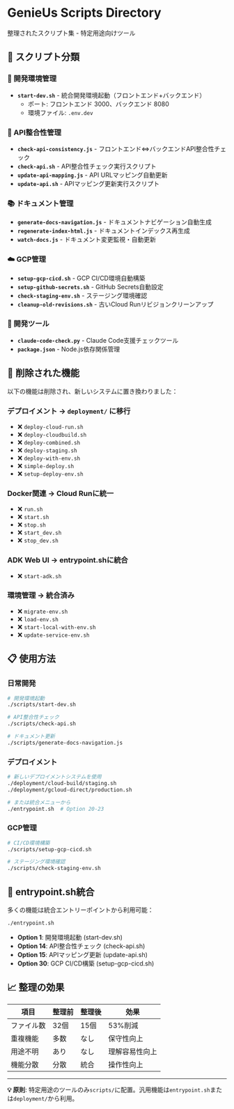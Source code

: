 # GenieUs Scripts Directory

整理されたスクリプト集 - 特定用途向けツール

## 📁 スクリプト分類

### 🚀 開発環境管理
- **`start-dev.sh`** - 統合開発環境起動（フロントエンド+バックエンド）
  - ポート: フロントエンド 3000、バックエンド 8080
  - 環境ファイル: `.env.dev`

### 🔗 API整合性管理
- **`check-api-consistency.js`** - フロントエンド⇔バックエンドAPI整合性チェック
- **`check-api.sh`** - API整合性チェック実行スクリプト
- **`update-api-mapping.js`** - API URLマッピング自動更新
- **`update-api.sh`** - APIマッピング更新実行スクリプト

### 📚 ドキュメント管理
- **`generate-docs-navigation.js`** - ドキュメントナビゲーション自動生成
- **`regenerate-index-html.js`** - ドキュメントインデックス再生成
- **`watch-docs.js`** - ドキュメント変更監視・自動更新

### ☁️ GCP管理
- **`setup-gcp-cicd.sh`** - GCP CI/CD環境自動構築
- **`setup-github-secrets.sh`** - GitHub Secrets自動設定
- **`check-staging-env.sh`** - ステージング環境確認
- **`cleanup-old-revisions.sh`** - 古いCloud Runリビジョンクリーンアップ

### 🔧 開発ツール
- **`claude-code-check.py`** - Claude Code支援チェックツール
- **`package.json`** - Node.js依存関係管理

## 🚫 削除された機能

以下の機能は削除され、新しいシステムに置き換わりました：

### デプロイメント → `deployment/` に移行
- ❌ `deploy-cloud-run.sh`
- ❌ `deploy-cloudbuild.sh`
- ❌ `deploy-combined.sh`
- ❌ `deploy-staging.sh`
- ❌ `deploy-with-env.sh`
- ❌ `simple-deploy.sh`
- ❌ `setup-deploy-env.sh`

### Docker関連 → Cloud Runに統一
- ❌ `run.sh`
- ❌ `start.sh`
- ❌ `stop.sh`
- ❌ `start_dev.sh`
- ❌ `stop_dev.sh`

### ADK Web UI → entrypoint.shに統合
- ❌ `start-adk.sh`

### 環境管理 → 統合済み
- ❌ `migrate-env.sh`
- ❌ `load-env.sh`
- ❌ `start-local-with-env.sh`
- ❌ `update-service-env.sh`

## 📋 使用方法

### 日常開発
```bash
# 開発環境起動
./scripts/start-dev.sh

# API整合性チェック
./scripts/check-api.sh

# ドキュメント更新
./scripts/generate-docs-navigation.js
```

### デプロイメント
```bash
# 新しいデプロイメントシステムを使用
./deployment/cloud-build/staging.sh
./deployment/gcloud-direct/production.sh

# または統合メニューから
./entrypoint.sh  # Option 20-23
```

### GCP管理
```bash
# CI/CD環境構築
./scripts/setup-gcp-cicd.sh

# ステージング環境確認
./scripts/check-staging-env.sh
```

## 🎯 entrypoint.sh統合

多くの機能は統合エントリーポイントから利用可能：

```bash
./entrypoint.sh
```

- **Option 1**: 開発環境起動 (start-dev.sh)
- **Option 14**: API整合性チェック (check-api.sh)
- **Option 15**: APIマッピング更新 (update-api.sh)
- **Option 30**: GCP CI/CD構築 (setup-gcp-cicd.sh)

## 📈 整理の効果

| 項目 | 整理前 | 整理後 | 効果 |
|------|--------|--------|------|
| ファイル数 | 32個 | 15個 | 53%削減 |
| 重複機能 | 多数 | なし | 保守性向上 |
| 用途不明 | あり | なし | 理解容易性向上 |
| 機能分散 | 分散 | 統合 | 操作性向上 |

---

**💡 原則**: 特定用途のツールのみ`scripts/`に配置。汎用機能は`entrypoint.sh`または`deployment/`から利用。